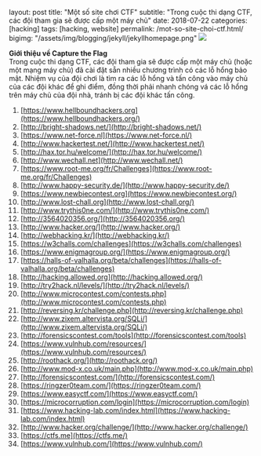   
layout: post
title:  "Một số site chơi CTF"
subtitle: "Trong cuộc thi dạng CTF, các đội tham gia sẽ được cấp một máy chủ"
date:   2018-07-22
categories: [hacking]
tags: [hacking, website]
permalink: /mot-so-site-choi-ctf.html/
bigimg: "/assets/img/blogging/jekyll/jekyllhomepage.png"
[![](https://dejandayoff.com/assets/img/ctf/cmdnctrl/ShadowBank.png)](https://dejandayoff.com/assets/img/ctf/cmdnctrl/ShadowBank.png)

  
**Giới thiệu về Capture the Flag**  
Trong cuộc thi dạng CTF, các đội tham gia sẽ được cấp một máy chủ (hoặc một mạng máy chủ) đã cài đặt sẵn nhiều chương trình có các lỗ hổng bảo mật. Nhiệm vụ của đội chơi là tìm ra các lỗ hổng và tấn công vào máy chủ của các đội khác để ghi điểm, đồng thời phải nhanh chóng vá các lỗ hổng trên máy chủ của đội nhà, tránh bị các đội khác tấn công.  
  

1.  [https://www.hellboundhackers.org](https://www.hellboundhackers.org/)
2.  [http://bright-shadows.net/](http://bright-shadows.net/)
3.  [https://www.net-force.nl](https://www.net-force.nl/)
4.  [http://www.hackertest.net/](http://www.hackertest.net/)
5.  [http://hax.tor.hu/welcome/](http://hax.tor.hu/welcome/)
6.  [http://www.wechall.net](http://www.wechall.net/)
7.  [https://www.root-me.org/fr/Challenges](https://www.root-me.org/fr/Challenges)
8.  [http://www.happy-security.de/](http://www.happy-security.de/)
9.  [https://www.newbiecontest.org](https://www.newbiecontest.org/)
10.  [http://www.lost-chall.org](http://www.lost-chall.org/)
11.  [http://www.trythis0ne.com/](http://www.trythis0ne.com/)
12.  [http://3564020356.org/](http://3564020356.org/)
13.  [http://www.hacker.org/](http://www.hacker.org/)
14.  [http://webhacking.kr/](http://webhacking.kr/)
15.  [https://w3challs.com/challenges](https://w3challs.com/challenges)
16.  [https://www.enigmagroup.org/](https://www.enigmagroup.org/)
17.  [https://halls-of-valhalla.org/beta/challenges](https://halls-of-valhalla.org/beta/challenges)
18.  [http://hacking.allowed.org](http://hacking.allowed.org/)
19.  [http://try2hack.nl/levels/](http://try2hack.nl/levels/)
20.  [http://www.microcontest.com/contests.php](http://www.microcontest.com/contests.php)
21.  [http://reversing.kr/challenge.php](http://reversing.kr/challenge.php)
22.  [http://www.zixem.altervista.org/SQLi/](http://www.zixem.altervista.org/SQLi/)
23.  [http://forensicscontest.com/tools](http://forensicscontest.com/tools)
24.  [https://www.vulnhub.com/resources/](https://www.vulnhub.com/resources/)
25.  [http://roothack.org/](http://roothack.org/)
26.  [http://www.mod-x.co.uk/main.php](http://www.mod-x.co.uk/main.php)
27.  [http://forensicscontest.com/](http://forensicscontest.com/)
28.  [https://ringzer0team.com/](https://ringzer0team.com/)
29.  [https://www.easyctf.com/](https://www.easyctf.com/)
30.  [https://microcorruption.com/login](https://microcorruption.com/login)
31.  [https://www.hacking-lab.com/index.html](https://www.hacking-lab.com/index.html)
32.  [http://www.hacker.org/challenge/](http://www.hacker.org/challenge/)
33.  [https://ctfs.me](https://ctfs.me/)
34.  [https://www.vulnhub.com/](https://www.vulnhub.com/)

